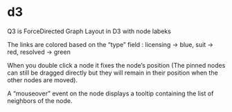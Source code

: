 # d3

Q3 is ForceDirected Graph Layout in D3 with node labeks

The links are colored based on the “type” field : licensing -> blue, suit -> red, resolved -> green

When you double click a node it fixes the node’s position (The pinned nodes can still be
dragged directly but they will remain in their position when the other nodes are
moved). 

A “mouseover” event on the node displays a tooltip containing the list of neighbors of the node.
